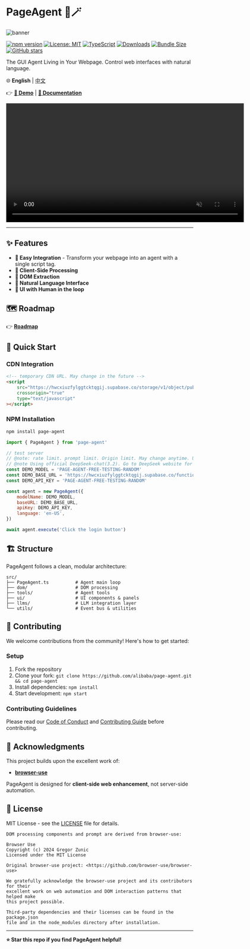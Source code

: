 # PageAgent 🤖🪄

![banner](https://img.alicdn.com/imgextra/i1/O1CN01RY0Wvh26ATVeDIX7v_!!6000000007621-0-tps-1672-512.jpg)

[![npm version](https://badge.fury.io/js/page-agent.svg)](https://badge.fury.io/js/page-agent) [![License: MIT](https://img.shields.io/badge/License-MIT-yellow.svg)](https://opensource.org/licenses/MIT) [![TypeScript](https://img.shields.io/badge/%3C%2F%3E-TypeScript-%230074c1.svg)](http://www.typescriptlang.org/) [![Downloads](https://img.shields.io/npm/dt/page-agent.svg)](https://www.npmjs.com/package/page-agent) [![Bundle Size](https://img.shields.io/bundlephobia/minzip/page-agent)](https://bundlephobia.com/package/page-agent) [![GitHub stars](https://img.shields.io/github/stars/alibaba/page-agent.svg)](https://github.com/alibaba/page-agent)

The GUI Agent Living in Your Webpage. Control web interfaces with natural language.

🌐 **English** | [中文](./README-zh.md)

👉 <a href="https://alibaba.github.io/page-agent/" target="_blank"><b>🚀 Demo</b></a> | <a href="https://alibaba.github.io/page-agent/#/docs/introduction/overview" target="_blank"><b>📖 Documentation</b></a> 

<video id="demo-video" src="https://github.com/user-attachments/assets/de8d1964-8bde-494f-a52f-2975469557a5" width="640" crossorigin muted autoplay loop></video>

---

## ✨ Features

- **🎯 Easy Integration** - Transform your webpage into an agent with a single script tag.
- **🔐 Client-Side Processing**
- **🧠 DOM Extraction**
- **💬 Natural Language Interface**
- **🎨 UI with Human in the loop**

## 🗺️ Roadmap

👉 [**Roadmap**](./ROADMAP.md)

## 🚀 Quick Start

### CDN Integration

```html
<!-- temporary CDN URL. May change in the future -->
<script
	src="https://hwcxiuzfylggtcktqgij.supabase.co/storage/v1/object/public/demo-public/v0.0.4/page-agent.js"
	crossorigin="true"
	type="text/javascript"
></script>
```

### NPM Installation

```bash
npm install page-agent
```

```javascript
import { PageAgent } from 'page-agent'

// test server
// @note: rate limit. prompt limit. Origin limit. May change anytime. Use your own llm!
// @note Using official DeepSeek-chat(3.2). Go to DeepSeek website for privacy policy.
const DEMO_MODEL = 'PAGE-AGENT-FREE-TESTING-RANDOM'
const DEMO_BASE_URL = 'https://hwcxiuzfylggtcktqgij.supabase.co/functions/v1/llm-testing-proxy'
const DEMO_API_KEY = 'PAGE-AGENT-FREE-TESTING-RANDOM'

const agent = new PageAgent({
	modelName: DEMO_MODEL,
	baseURL: DEMO_BASE_URL,
	apiKey: DEMO_API_KEY,
	language: 'en-US',
})

await agent.execute('Click the login button')
```

## 🏗️ Structure

PageAgent follows a clean, modular architecture:

```
src/
├── PageAgent.ts          # Agent main loop
├── dom/                  # DOM processing
├── tools/                # Agent tools
├── ui/                   # UI components & panels
├── llms/                 # LLM integration layer
└── utils/                # Event bus & utilities
```

## 🤝 Contributing

We welcome contributions from the community! Here's how to get started:

### Setup

1. Fork the repository
2. Clone your fork: `git clone https://github.com/alibaba/page-agent.git && cd page-agent`
3. Install dependencies: `npm install`
4. Start development: `npm start`

### Contributing Guidelines

Please read our [Code of Conduct](CODE_OF_CONDUCT.md) and [Contributing Guide](CONTRIBUTING.md) before contributing.

## 👏 Acknowledgments

This project builds upon the excellent work of:

- **[browser-use](https://github.com/browser-use/browser-use)**

PageAgent is designed for **client-side web enhancement**, not server-side automation.

## 📄 License

MIT License - see the [LICENSE](LICENSE) file for details.

```
DOM processing components and prompt are derived from browser-use:

Browser Use
Copyright (c) 2024 Gregor Zunic
Licensed under the MIT License

Original browser-use project: <https://github.com/browser-use/browser-use>

We gratefully acknowledge the browser-use project and its contributors for their
excellent work on web automation and DOM interaction patterns that helped make
this project possible.

Third-party dependencies and their licenses can be found in the package.json
file and in the node_modules directory after installation.
```

---

**⭐ Star this repo if you find PageAgent helpful!**
